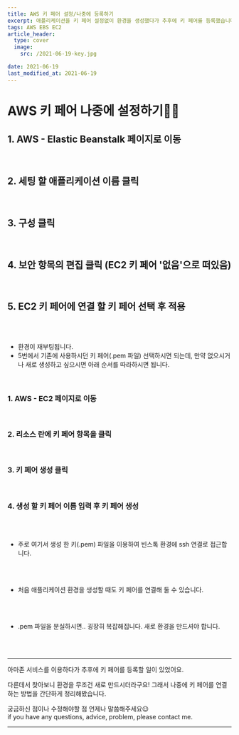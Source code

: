 ```yaml
---
title: AWS 키 페어 설정/나중에 등록하기
excerpt: 애플리케이션을 키 페어 설정없이 환경을 생성했다가 추후에 키 페어를 등록했습니다.
tags: AWS EBS EC2
article_header:
  type: cover
  image:
    src: /2021-06-19-key.jpg

date: 2021-06-19
last_modified_at: 2021-06-19
---
```



AWS 키 페어 나중에 설정하기✍🏻
=============



## 1. AWS - Elastic Beanstalk 페이지로 이동
<br />

## 2. 세팅 할 애플리케이션 이름 클릭
<br />

## 3. 구성 클릭
<br />

## 4. 보안 항목의 편집 클릭 (EC2 키 페어 '없음'으로 떠있음)
<br />

## 5. EC2 키 페어에 연결 할 키 페어 선택 후 적용

<br />
<br />

* 환경이 재부팅됩니다.
* 5번에서 기존에 사용하시던 키 페어(.pem 파일) 선택하시면 되는데, 만약 없으시거나 새로 생성하고 싶으시면 아래 순서를 따라하시면 됩니다.
<br />


### 1. AWS - EC2 페이지로 이동
<br />

### 2. 리소스 란에 키 페어 항목을 클릭
<br />

### 3. 키 페어 생성 클릭
<br />

### 4. 생성 할 키 페어 이름 입력 후 키 페어 생성

<br />
<br />

* 주로 여기서 생성 한 키(.pem) 파일을 이용하여 빈스톡 환경에 ssh 연결로 접근합니다.
<br />
<br />

* 처음 애플리케이션 환경을 생성할 때도 키 페어를 연결해 둘 수 있습니다.
<br />
<br />

* .pem 파일을 분실하시면.. 굉장히 복잡해집니다. 새로 환경을 만드셔야 합니다.


<br/>
<br/>

<hr />

아마존 서비스를 이용하다가 추후에 키 페어를 등록할 일이 있었어요.


다른데서 찾아보니 환경을 무조건 새로 만드시더라구요! 그래서 나중에 키 페어를 연결하는 방법을 간단하게 정리해봤습니다.


궁금하신 점이나 수정해야할 점 언제나 말씀해주세요😉 <br/>
if you have any questions, advice, problem, please contact me.

<hr />

<br />

